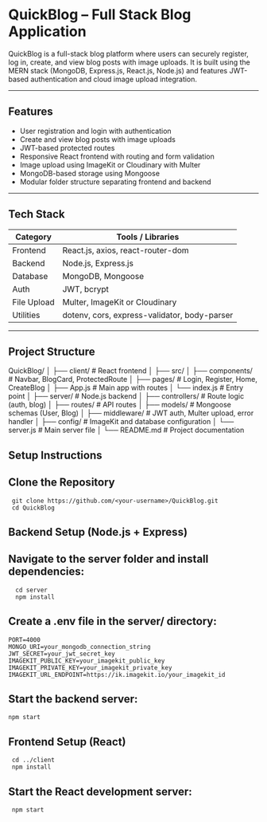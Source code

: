 # QuickBlog – Full Stack Blog Application

QuickBlog is a full-stack blog platform where users can securely register, log in, create, and view blog posts with image uploads. It is built using the MERN stack (MongoDB, Express.js, React.js, Node.js) and features JWT-based authentication and cloud image upload integration.

---

## Features

- User registration and login with authentication
- Create and view blog posts with image uploads
- JWT-based protected routes
- Responsive React frontend with routing and form validation
- Image upload using ImageKit or Cloudinary with Multer
- MongoDB-based storage using Mongoose
- Modular folder structure separating frontend and backend

---

## Tech Stack

| Category   | Tools / Libraries                        |
|------------|-------------------------------------------|
| Frontend   | React.js, axios, react-router-dom         |
| Backend    | Node.js, Express.js                       |
| Database   | MongoDB, Mongoose                         |
| Auth       | JWT, bcrypt                               |
| File Upload| Multer, ImageKit or Cloudinary            |
| Utilities  | dotenv, cors, express-validator, body-parser |

---

## Project Structure

QuickBlog/
│
├── client/ # React frontend
│ ├── src/
│ ├── components/ # Navbar, BlogCard, ProtectedRoute
│ ├── pages/ # Login, Register, Home, CreateBlog
│ ├── App.js # Main app with routes
│ └── index.js # Entry point
│
├── server/ # Node.js backend
│ ├── controllers/ # Route logic (auth, blog)
│ ├── routes/ # API routes
│ ├── models/ # Mongoose schemas (User, Blog)
│ ├── middleware/ # JWT auth, Multer upload, error handler
│ ├── config/ # ImageKit and database configuration
│ └── server.js # Main server file
│
└── README.md # Project documentation

## Setup Instructions
 ## Clone the Repository
     git clone https://github.com/<your-username>/QuickBlog.git
     cd QuickBlog

     
##  Backend Setup (Node.js + Express)
  ## Navigate to the server folder and install dependencies:
      cd server
      npm install
  ## Create a .env file in the server/ directory:
    PORT=4000
    MONGO_URI=your_mongodb_connection_string
    JWT_SECRET=your_jwt_secret_key
    IMAGEKIT_PUBLIC_KEY=your_imagekit_public_key
    IMAGEKIT_PRIVATE_KEY=your_imagekit_private_key
    IMAGEKIT_URL_ENDPOINT=https://ik.imagekit.io/your_imagekit_id
  ## Start the backend server:
    npm start

    
## Frontend Setup (React)
     cd ../client
     npm install
  ## Start the React development server:
     npm start
     






